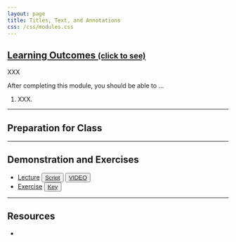 ```yaml
---
layout: page
title: Titles, Text, and Annotations
css: /css/modules.css
---
```


<div class="panel-group-ILOs">
  <div class="panel panel-default">
    <div class="panel-heading">
      <h2 class="panel-title">
        <a data-toggle="collapse" href="#ILOs">Learning Outcomes <small>(click to see)</small></a>
      </h2>
    </div>
    <div id="ILOs" class="panel-collapse collapse">
      <div class="panel-body">
XXX
<p>After completing this module, you should be able to ...</p>

<ol>
  <li>XXX.</li>
</ol>
      </div>
    </div>
  </div>
</div>

----

## Preparation for Class


----

## Demonstration and Exercises

<ul>
  <li><a href="Annotations/Lecture_Annotations.html">Lecture</a> <button type="button" class="btn btn-light btn-sm btn-space"><a href="Annotations/Lecture_Annotations_DHO.R">Script</a></button> <button type="button" class="btn btn-secondary btn-sm btn-space"><a href="" target="_blank">VIDEO</a></button></li>
  <li><a href="Annotations/CE_Annotations.html">Exercise</a> <button type="button" class="btn btn-light btn-sm btn-space"><a href="Annotations/CE_Annotations.R">Key</a></button></li>
</ul>

----

## Resources

* 
